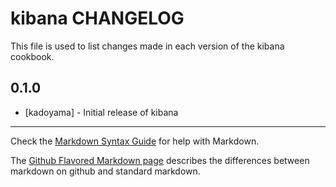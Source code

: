 kibana CHANGELOG
================

This file is used to list changes made in each version of the kibana cookbook.

0.1.0
-----
- [kadoyama] - Initial release of kibana

- - -
Check the [Markdown Syntax Guide](http://daringfireball.net/projects/markdown/syntax) for help with Markdown.

The [Github Flavored Markdown page](http://github.github.com/github-flavored-markdown/) describes the differences between markdown on github and standard markdown.
